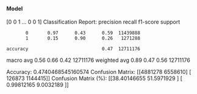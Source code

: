 #### Model
[0 0 1 ... 0 0 1]
Classification Report:
              precision    recall  f1-score   support

           0       0.97      0.43      0.59  11439888
           1       0.15      0.90      0.26   1271288

    accuracy                           0.47  12711176
   macro avg       0.56      0.66      0.42  12711176
weighted avg       0.89      0.47      0.56  12711176

Accuracy: 0.4740468545160574
Confusion Matrix:
[[4881278 6558610]
 [ 126873 1144415]]
Confusion Matrix (%):
[[38.40146655 51.5971929 ]
 [ 0.99812165  9.0032189 ]]
